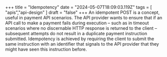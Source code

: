 +++ 
title = "Idempotency"
date = "2024-05-07T18:09:03.119Z"
tags = [ "apis","api-design" ]
draft = "false"
+++
An idempotent POST is a concept, useful in payment API scenarios. The API provider wants to ensure that if an API call to make a payment fails during execution – such as in timeout scenarios where no discernable HTTP response is returned to the client – subsequent attempts do not result in a duplicate payment instruction submitted. Idempotency is achieved by requiring the client to submit the same instruction with an identifier that signals to the API provider that they might have seen this instruction before.


